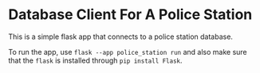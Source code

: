 # Database Client For A Police Station

This is a simple flask app that connects to a police station database.

To run the app, use `flask --app police_station run` and also make sure that the `flask` is installed through `pip install Flask`.